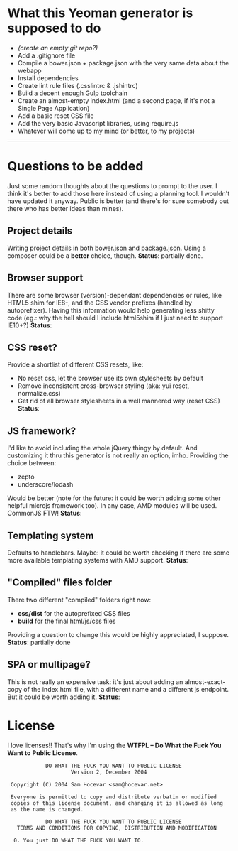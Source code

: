 # What this Yeoman generator is supposed to do
* _(create an empty git repo?)_
* Add a .gitignore file
* Compile a bower.json + package.json with the very same data about the webapp
* Install dependencies
* Create lint rule files (.csslintrc & .jshintrc)
* Build a decent enough Gulp toolchain
* Create an almost-empty index.html (and a second page, if it's not a Single Page Application)
* Add a basic reset CSS file
* Add the very basic Javascript libraries, using require.js
* Whatever will come up to my mind (or better, to my projects)

---

# Questions to be added
Just some random thoughts about the questions to prompt to the user. I think it's better to add those here instead of using a planning tool. I wouldn't have updated it anyway. Public is better (and there's for sure somebody out there who has better ideas than mines).


## Project details
Writing project details in both bower.json and package.json. Using a composer could be a **better** choice, though.
**Status**: partially done.

## Browser support
There are some browser (version)-dependant dependencies or rules, like HTML5 shim for IE8-, and the CSS vendor prefixes (handled by autoprefixer). Having this information would help generating less shitty code (eg.: why the hell should I include html5shim if I just need to support IE10+?)
**Status**: 

## CSS reset?
Provide a shortlist of different CSS resets, like:

* No reset css, let the browser use its own stylesheets by default
* Remove inconsistent cross-browser styling (aka: yui reset, normalize.css)
* Get rid of all browser stylesheets in a well mannered way (reset CSS)
**Status**: 

## JS framework?
I'd like to avoid including the whole jQuery thingy by default. And customizing it thru this generator is not really an option, imho. Providing the choice between:

* zepto
* underscore/lodash

Would be better (note for the future: it could be worth adding some other helpful microjs framework too). In any case, AMD modules will be used. CommonJS FTW!
**Status**: 

## Templating system
Defaults to handlebars. Maybe: it could be worth checking if there are some more available templating systems with AMD support.
**Status**: 

## "Compiled" files folder
There two different "compiled" folders right now:

* **css/dist** for the autoprefixed CSS files
* **build** for the final html/js/css files

Providing a question to change this would be highly appreciated, I suppose.
**Status**: partially done

## SPA or multipage?
This is not really an expensive task: it's just about adding an almost-exact-copy of the index.html file, with a different name and a different js endpoint. But it could be worth adding it.
**Status**: 

# License
I love licenses!! That's why I'm using the **WTFPL – Do What the Fuck You Want to Public License**.
```
            DO WHAT THE FUCK YOU WANT TO PUBLIC LICENSE
                    Version 2, December 2004

 Copyright (C) 2004 Sam Hocevar <sam@hocevar.net>

 Everyone is permitted to copy and distribute verbatim or modified
 copies of this license document, and changing it is allowed as long
 as the name is changed.

            DO WHAT THE FUCK YOU WANT TO PUBLIC LICENSE
   TERMS AND CONDITIONS FOR COPYING, DISTRIBUTION AND MODIFICATION

  0. You just DO WHAT THE FUCK YOU WANT TO.

```